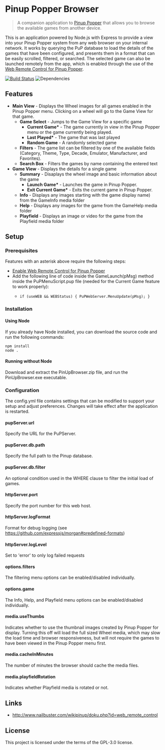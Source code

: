 # Pinup Popper Browser

> A companion application to [Pinup Popper](http://www.nailbuster.com/wikipinup/) that allows you to browse the available games from another device.

This is an application powered by Node.js with Express to provide a view into your Pinup Popper system from any web browser on your internal network. It works by querying the PuP database to load the details of the games that have been configured, and presents them in a format that can be easily scrolled, filtered, or searched. The selected game can also be launched remotely from the app, which is enabled through the use of the [Web Remote Control for Pinup Popper](http://www.nailbuster.com/wikipinup/doku.php?id=web_remote_control).

[![Build Status](https://travis-ci.org/doogie2301/pinup-popper-browser.svg?branch=master)](https://travis-ci.org/doogie2301/pinup-popper-browser)
![Dependencies](https://david-dm.org/doogie2301/pinup-popper-browser.svg)

## Features

- **Main View** - Displays the Wheel images for all games enabled in the Pinup Popper menu. Clicking on a wheel will go to the Game View for that game.
  - **Game Select** - Jumps to the Game View for a specific game
    - **Current Game\*** - The game currently in view in the Pinup Popper menu or the game currently being played.
    - **Last Played\*** - The game that was last played
    - **Random Game** - A randomly selected game
  - **Filters** - The game list can be filtered by one of the available fields (Category, Theme, Type, Decade, Emulator, Manufacturer, and Favorites).
  - **Search Box** - Filters the games by name containing the entered text
- **Game View** - Displays the details for a single game
  - **Summary** - Disaplays the wheel image and basic information about the game
    - **Launch Game\*** - Launches the game in Pinup Popper.
    - **Exit Current Game\*** - Exits the current game in Pinup Popper.
  - **Info** - Displays any images starting with the game display name) from the GameInfo media folder
  - **Help** - Displays any images for the game from the GameHelp media folder
  - **Playfield** - Displays an image or video for the game from the Playfield media folder

## Setup

### Prerequisites

Features with an asterisk above require the following steps:

- [Enable Web Remote Control for Pinup Popper](http://www.nailbuster.com/wikipinup/doku.php?id=web_remote_control)
- Add the following line of code inside the GameLaunch(pMsg) method inside the PuPMenuScript.pup file (needed for the Current Game feature to work properly):
  -     if (useWEB && WEBStatus) { PuPWebServer.MenuUpdate(pMsg); }

### Installation

#### Using Node

If you already have Node installed, you can download the source code and run the following commands:

    npm install
    node .

#### Running without Node

Download and extract the PinUpBrowser.zip file, and run the PinUpBrowser.exe executable.

### Configuration

The config.yml file contains settings that can be modified to support your setup and adjust preferences. Changes will take effect after the application is restarted.

#### pupServer.url

Specify the URL for the PuPServer.

#### pupServer.db.path

Specify the full path to the Pinup database.

#### pupServer.db.filter

An optional condition used in the WHERE clause to filter the initial load of games.

#### httpServer.port

Specify the port number for this web host.

#### httpServer.logFormat

Format for debug logging (see https://github.com/expressjs/morgan#predefined-formats)

#### httpServer.logLevel

Set to 'error' to only log failed requests

#### options.filters

The filtering menu options can be enabled/disabled individually.

#### options.game

The Info, Help, and Playfield menu options can be enabled/disabled individually.

#### media.useThumbs

Indicates whether to use the thumbnail images created by Pinup Popper for display. Turning this off will load the full sized Wheel media, which may slow the load time and browser responsiveness, but will not require the games to have been viewed in the Pinup Popper menu first.

#### media.cacheInMinutes

The number of minutes the browser should cache the media files.

#### media.playfieldRotation

Indicates whether Playfield media is rotated or not.

## Links

- http://www.nailbuster.com/wikipinup/doku.php?id=web_remote_control

## License

This project is licensed under the terms of the GPL-3.0 license.
